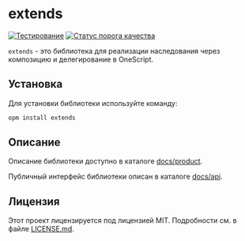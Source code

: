 # extends

[![Тестирование](https://github.com/nixel2007/extends/actions/workflows/test.yml/badge.svg?branch=master)](https://github.com/nixel2007/extends/actions/workflows/test.yml)
[![Статус порога качества](https://sonar.openbsl.ru/api/project_badges/measure?project=extends&metric=alert_status)](https://sonar.openbsl.ru/dashboard?id=extends)

`extends` - это библиотека для реализации наследования через композицию и делегирование в OneScript.

## Установка

Для установки библиотеки используйте команду:

```sh
opm install extends
```

## Описание

Описание библиотеки доступно в каталоге [docs/product](./docs/product/index.md).

Публичный интерфейс библиотеки описан в каталоге [docs/api](./docs/api/index.md).

## Лицензия

Этот проект лицензируется под лицензией MIT. Подробности см. в файле [LICENSE.md](./LICENSE.md).
